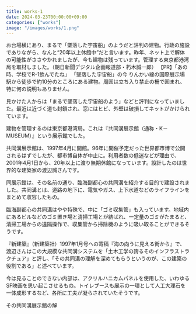 ```yaml
---
title: works-1
date: 2024-03-23T00:00:00+09:00
categories: ["works"]
image: "/images/works/1.png"
---
```


お台場横にあり、まるで「墜落した宇宙船」のようだと評判の建物。行政の施設でありながら、なんと“20年以上休館中”だと言います。昨年、ネット上で解体の可能性がささやかれましたが、今も建物は残っています。管理する東京都港湾局を取材しました。（朝日新聞デジタル企画報道部・朽木誠一郎）
【PR】「あの時、学校でR-1飲んでたね」
「墜落した宇宙船」の今
りんかい線の国際展示場駅から徒歩で約10分のところにある建物。周囲は立ち入り禁止の柵で囲まれ、特に何の説明もありません。

見かけた人からは「まるで墜落した宇宙船のよう」などと評判になっていました。最近は近づく道も封鎖され、窓にはヒビ、外壁は破損してネットがかけられています。

建物を管理するのは東京都港湾局。これは『共同溝展示館（通称・K－MUSEUM）』という展示館でした。

共同溝展示館は、1997年4月に開館。96年に開催予定だった世界都市博で公開されるはずでしたが、都市博自体が中止に。利用者数の低迷などが理由で、2001年4月1日から、20年以上に渡り無期休館になっています。設計したのは世界的な建築家の渡辺誠さんです。

同展示館は、その名前の通り、臨海副都心の共同溝を紹介する目的で建設されました。共同溝とは、道路の地下に、電気やガス、上下水道などのライフラインをまとめて収容したもの。

臨海副都心の共同溝はやや特殊で、中に「ゴミ収集管」も入っています。地域内にあるビルなどのゴミ置き場と清掃工場とが結ばれ、一定量のゴミがたまると、清掃工場からの遠隔操作で、収集管から掃除機のように吸い取ることができるそうです。

『新建築』（新建築社）1997年1月号への寄稿『海の向うに見える街から』で、渡辺さんはこの大規模な共同溝システムを「土木工学の誇るそのインフラストラクチュア」と評し、「その共同溝の理解を深めてもらうというのが、この建築の役割である」と述べています。

今は見ることのできない内部は、アクリルハニカムパネルを使用した、いわゆるSF映画を思い起こさせるもの。トイレブースも展示の一環として人工大理石を一体成形するなど、各所に工夫が凝らされていたそうです。

その共同溝展示館の解